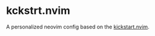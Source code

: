# kckstrt.nvim

A personalized neovim config based on the [kickstart.nvim](https://github.com/nvim-lua/kickstart.nvim).


